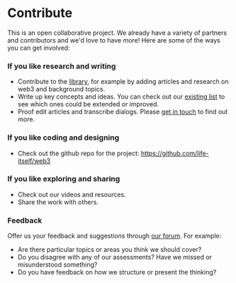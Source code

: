 # Contribute

This is an open collaborative project. We already have a variety of partners and contributors and we'd love to have more! Here are some of the ways you can get involved:

### If you like research and writing

* Contribute to the [library][], for example by adding articles and research on web3 and background topics.
* Write up key concepts and ideas. You can check out our [existing list][concepts] to see which ones could be extended or improved.
* Proof edit articles and transcribe dialogs. Please [get in touch][contact] to find out more.

### If you like coding and designing

* Check out the github repo for the project: https://github.com/life-itself/web3

### If you like exploring and sharing

* Check out our videos and resources.
* Share the work with others.

### Feedback

Offer us your feedback and suggestions through [our forum][forum]. For example:

* Are there particular topics or areas you think we should cover?
* Do you disagree with any of our assessments? Have we missed or misunderstood something?
* Do you have feedback on how we structure or present the thinking?

[library]: /library
[contact]: /contact
[concepts]: /concepts
[forum]: https://github.com/life-itself/web3/discussions